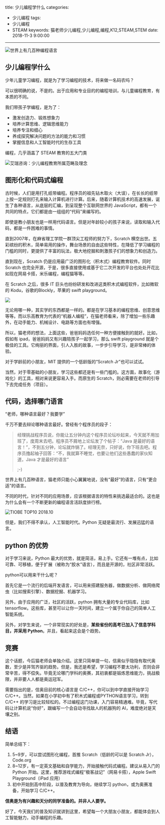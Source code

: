 title: 少儿编程学什么
categories: 
- 少儿编程
tags: 
- 少儿编程
- STEAM
keywords: 猫老师少儿编程,少儿编程,编程,K12,STEAM,STEM
date: 2018-11-3 9:00:00

---

![世界上有几百种编程语言](http://static.catxn.zongbutech.com/images/15409758368145.jpg-s)

## 少儿编程学什么

少年儿童学习编程，就是为了学习编程的技术，将来做一名码农吗？

可以很明确的说，不是的。出于应用和专业目的的编程培训，与儿童编程教育，有本质的不同。

我们带孩子学编程，是为了：

- 激发创造力、锻炼想象力
- 培养计算思维、逻辑思维能力
- 培养专注和细心
- 养成探究解决问题的方法的能力和习惯
- 掌握信息和人工智能时代的生存工具

编程，几乎涵盖了 STEAM 教育的五大门类

![艾瑞咨询：少儿编程教育所属范畴及理念](http://static.catxn.zongbutech.com/images/15409777202660.jpg-s)

<!-- more -->

## 图形化和代码式编程

古时候，人们是用打孔纸带编程。程序员的祖先钻木取火（大误），在长长的纸带上按一定规则打孔来输入计算机进行计算。后来，随着计算机技术的高速发展，诞生了各种语言，从底层的汇编，到呈现整个互联网世界的 JavaScript，都有一个共同的特点，它们都是由一组组的“代码”来编写的。

即使是教小朋友也是一样用代码语言。但是对年龄较小的孩子来说，读取和输入代码，都是一件困难的事情。

直到2007年，在麻省理工学院一群顶尖工程师的努力下，Scratch 横空出世。五彩缤纷的积木，简单易用的操作，舞台场景的自由这些特性，在降低了学习编程的门槛的同时，更提供了丰富的玩法，极大地挖掘和刺激孩子们的想象力和创造力。

直到现在，Scratch 仍是应用最广泛的图形化（积木式）编程教育软件。同时 Scratch 也完全开源，于是，很多直接使用或基于它二次开发的平台也处处开花比如现在网易卡搭，米乐编程，编程猫等等。

在 Scratch 之后，很多 IT 巨头也纷纷研发和改进这类积木式编程软件，比如微软的 Kodu，谷歌的Blockly，苹果的 swift playground。

![](http://static.catxn.zongbutech.com/images/15409872979366.jpg-s)


无论用哪一种，其实学的东西都是一样的。都是在学习基本的编程思维、创意思维等等。而以乐高教育为代表的“机器人编程”，在猫老师看来，除了增加一些乐趣外，在动手能力、机械设计、电路等方面也有增强。

所以，猫老师的想法，上面这些，爸爸妈妈选任何一种方便接触到的就好。比如，假如有 ipad，爸爸妈妈又有兴趣陪孩子一起学习，那么 swift playground 就是个极佳的工具。它绚丽的界面，引人入胜的故事，一步步引导学习，是非常棒的体验。

对于学龄前的小朋友，MIT 提供的一个低龄版的“Scratch Jr”也可以试试。

当然，对于零基础的小朋友，学习这些都还是有一些门槛的。这方面，故事化（游戏化）的工具，相对来说更容易入手。而原生的 Scratch，则必需要在老师的引导下去完成任务（项目）。

## 代码，选择哪门语言

“老师，哪种语言最好？我要学”

千万不要去辩论哪种语言最好。曾经有个程序员的段子：

> 经理挑战程序员说，你能让五分钟内这个程序员论坛吵起来，今天就不用加班了，度周末去吧。程序员不屑地上论坛发了个帖子：“Java 是最好的语言！”，不到五分钟，论坛就炸锅了。经理无奈，只好说，你下班去吧。程序员撸起袖子回答：“不，我就算不睡觉，也要让他们这些愚蠢的家伙知道，Java 才是最好的语言” 
> 
> ;-)

世界上有几百种语言，猫老师只能小心翼翼地说，没有“最好”的语言，只有“更合适”的语言。

不同的时代，针对不同的应用场景，应该根据语言的特性来挑选最适合的。这也是为什么会有一个不断更新的编程语言活跃度排行榜。

![TIOBE TOP10 2018.10](http://static.catxn.zongbutech.com/images/15409768135989.jpg-s)

但是，我们不得不承认，人工智能时代。Python 无疑是最流行、发展迅猛的语言。

## python 的优势

对于学习来说，Python 最大的优势，就是简洁，易上手。它还有一堆有点，比如可靠、可移植，便于扩展（被称为“胶水”语言），而且是开源的，社区非常活跃。

python可以用来干什么呢？

首先它是一个流行的后端开发语言，可以用来搭建服务器，做数据分析、做网络爬虫（比如搜索引擎）、数据挖掘、机器学习。

另外，由于应用的广泛，社区的活跃，python 拥有大量的专业代码库，比如 tensorflow。这些库，甚至可以让你一天时间，建立一个属于你自己的简单人工智能系统。

另外，对学生来说，一个非常现实的好处是，**某些省份的高考已加入了信息学科目，并采用 Python**。并且，看起来这会是个趋势。 

## 竞赛

这个话题，今后猫老师会单独介绍。这里只简单提一句，信奥似乎隐隐有取代奥数，至少是并驾齐驱的趋势。但是，我还是希望，学习编程不要太功利，否则会非常辛苦，得不偿失。毕竟无论哪门学科的奥赛，其初衷都是锻炼思维能力，挑战极限，并非要人人都是奥运冠军。

需要指出的是，信奥目前的核心语言是 C/C++，你可以到中学直接开始学习 C/C++。当然，如果在小学初中有了积木式编程或PYTHON语言学习，转到 C/C++ 的学习是比较轻松的。不过编程这门功课，入门容易精通难。毕竟，写代码让计算机说“你好”，跟编写一个会自动寻找敌人的机器狗的 AI，难度绝对是天壤之别。

## 结语

简单总结下：

1. 5~9岁，可以尝试图形化编程，首推 Scratch（低龄的可以是 Scratch Jr），Code.org
2. 8~12岁，有一定英文基础和自学能力，开始接触代码式编程。建议从易入门的 Python 开始。这里，推荐游戏式编程“极客战记”（网易卡搭），Apple Swift Playground（iPad 应用）
3. 初中开始到高中阶段，以普及教育为导向，继续学习 python，或为奥赛准备，开始学习 C/C++。

**信奥是为有兴趣和天分的同学准备的。并非人人要学。**

好了，今天我们的普及知识就讲到这里，希望每一个大朋友小朋友，都能体会到人工智能魅力，动手编程的乐趣。

<!--![](http://static.catxn.zongbutech.com/images/15409781515433.jpg-s)-->



